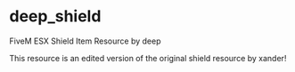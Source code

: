# deep_shield
FiveM ESX Shield Item Resource by deep

This resource is an edited version of the original shield resource by xander!
